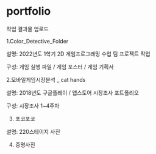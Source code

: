 # portfolio
작업 결과물 업로드

1.Color_Detective_Folder 

설명: 2022년도 1학기 2D 게임프로그래밍 수업 팀 프로젝트 작업 

구성: 게임 실행 파일 / 게임 포스터 / 게임 기획서 

2.모바일게임시장분석 _ cat hands

설명: 2018년도 구글플레이 / 앱스토어 시장조사 포트폴리오 

구성: 시장조사 1~4주차 

3. 포코포코 

설명: 220스테이지 사진

4. 증명사진